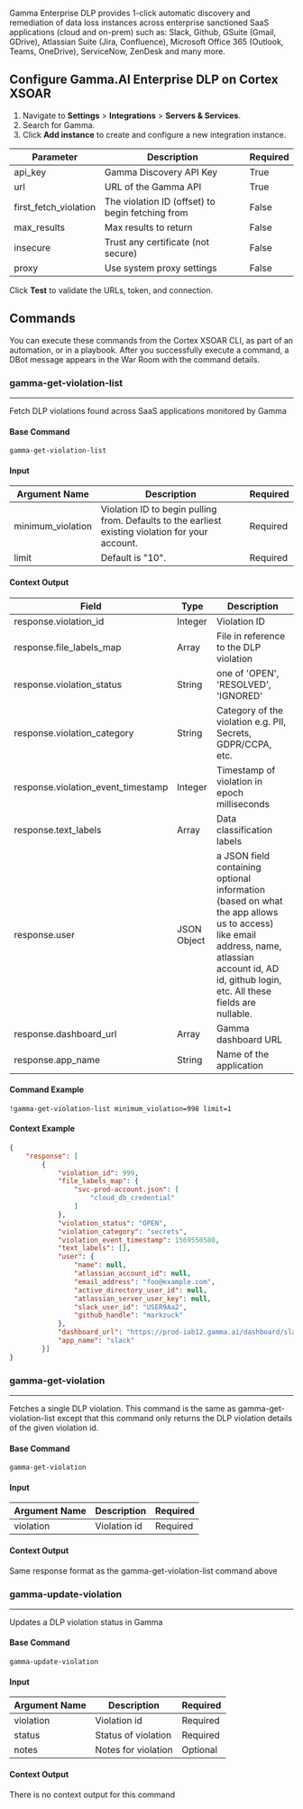 Gamma Enterprise DLP provides 1-click automatic discovery and remediation of data loss instances
 across enterprise sanctioned SaaS applications (cloud and on-prem) such as: Slack, Github, GSuite (Gmail, GDrive), Atlassian Suite (Jira, Confluence), Microsoft Office 365 (Outlook, Teams, OneDrive), ServiceNow, ZenDesk and many more.

## Configure Gamma.AI Enterprise DLP on Cortex XSOAR

1. Navigate to **Settings** > **Integrations** > **Servers & Services**.
2. Search for Gamma.
3. Click **Add instance** to create and configure a new integration instance.

| **Parameter** | **Description** | **Required** |
| --- | --- | --- |
| api_key | Gamma Discovery API Key | True |
| url | URL of the Gamma API | True |
| first_fetch_violation | The violation ID (offset) to begin fetching from | False |
| max_results | Max results to return | False |
| insecure | Trust any certificate (not secure) | False |
| proxy | Use system proxy settings | False |

Click **Test** to validate the URLs, token, and connection.

## Commands
You can execute these commands from the Cortex XSOAR CLI, as part of an automation, or in a playbook.
After you successfully execute a command, a DBot message appears in the War Room with the command details.

### gamma-get-violation-list
***
Fetch DLP violations found across SaaS applications monitored by Gamma 

#### Base Command

`gamma-get-violation-list`
#### Input

| **Argument Name** | **Description** | **Required** |
| --- | --- | --- |
| minimum_violation | Violation ID to begin pulling from. Defaults to the earliest existing violation for your account. | Required |
| limit | Default is "10". | Required |


#### Context Output

| **Field** | **Type** | **Description** |
| --- | --- | --- |
| response.violation_id | Integer | Violation ID | 
| response.file_labels_map | Array | File in reference to the DLP violation | 
| response.violation_status | String | one of 'OPEN', 'RESOLVED', 'IGNORED' | 
| response.violation_category | String | Category of the violation e.g. PII, Secrets, GDPR/CCPA, etc. | 
| response.violation_event_timestamp | Integer | Timestamp of violation in epoch milliseconds | 
| response.text_labels | Array | Data classification labels |
| response.user | JSON Object | a JSON field containing optional information (based on what the app allows us to access) like email address, name, atlassian account id, AD id, github login, etc. All these fields are nullable. |
| response.dashboard_url | Array | Gamma dashboard URL |
| response.app_name | String | Name of the application |

#### Command Example
```!gamma-get-violation-list minimum_violation=998 limit=1```

#### Context Example
```json
{
    "response": [
        {
            "violation_id": 999,
            "file_labels_map": {
                "svc-prod-account.json": [
                    "cloud_db_credential"
                ]
            },
            "violation_status": "OPEN",
            "violation_category": "secrets",
            "violation_event_timestamp": 1569550580,
            "text_labels": [],
            "user": {
                "name": null,
                "atlassian_account_id": null,
                "email_address": "foo@example.com",
                "active_directory_user_id": null,
                "atlassian_server_user_key": null,
                "slack_user_id": "USER9Aa2",
                "github_handle": "markzuck"
            },
            "dashboard_url": "https://prod-iab12.gamma.ai/dashboard/slack/monitor/violationId/999",
            "app_name": "slack"
        }]
}
```

### gamma-get-violation
***
Fetches a single DLP violation. This command is the same as gamma-get-violation-list except that this
 command only returns the DLP violation details of the given violation id.  

#### Base Command

`gamma-get-violation`

#### Input

| **Argument Name** | **Description** | **Required** |
| --- | --- | --- |
| violation | Violation id | Required | 


#### Context Output
Same response format as the gamma-get-violation-list command above

### gamma-update-violation
***
Updates a DLP violation status in Gamma  

#### Base Command

`gamma-update-violation`

#### Input

| **Argument Name** | **Description** | **Required** |
| --- | --- | --- |
| violation | Violation id | Required | 
| status | Status of violation | Required |
| notes | Notes for violation | Optional | 


#### Context Output
There is no context output for this command